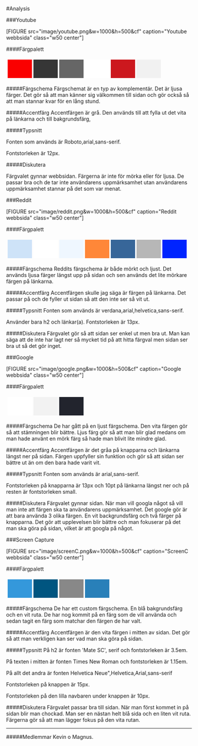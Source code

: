 #Analysis

###Youtube

[FIGURE src="image/youtube.png&w=1000&h=500&cf" caption="Youtube webbsida" class="w50 center"]


####Färgpalett

<table style="border-spacing: 4px; border-collapse: separate;">
<tbody><tr>
<td style="height: 50px; width: 50px; background-color: #FA0000">
</td><td style="height: 50px; width: 50px; background-color: #363636">
</td><td style="height: 50px; width: 50px; background-color: #666666">
</td><td style="height: 50px; width: 50px; background-color: #FFFFFF">
</td><td style="height: 50px; width: 50px; background-color: #CC181E">
</td><td style="height: 50px; width: 50px; background-color: #F1F1F1">


</td></tr>
</tbody></table>

#####Färgschema
Färgschemat är en typ av komplementär. Det är ljusa färger. Det gör så att man känner sig välkommen till sidan och gör också så att man stannar kvar för en lång stund.


#####Accentfärg
Accentfärgen är grå. Den används till att fylla ut det vita på länkarna och till bakgrundsfärg,
 
#####Typsnitt

Fonten som används är Roboto,arial,sans-serif. 

Fontstorleken är 12px.

#####Diskutera

Färgvalet gynnar webbsidan. Färgerna är inte för mörka eller för ljusa. De passar bra och de tar inte användarens uppmärksamhet utan användarens uppmärksamhet stannar på det som var menat.





###Reddit



[FIGURE src="image/reddit.png&w=1000&h=500&cf" caption="Reddit webbsida" class="w50 center"]

####Färgpalett
<table style="border-spacing: 4px; border-collapse: separate;">
<tbody><tr>
<td style="height: 50px; width: 50px; background-color: #CEE3F8">
</td><td style="height: 50px; width: 50px; background-color: #FFFFFF">
</td><td style="height: 50px; width: 50px; background-color: #EFF7FF">
</td><td style="height: 50px; width: 50px; background-color: #FF8738">
</td><td style="height: 50px; width: 50px; background-color: #376699">
</td><td style="height: 50px; width: 50px; background-color: #B7B7B7">
</td><td style="height: 50px; width: 50px; background-color: #0024FF">
</td></tr>
</tbody></table>

#####Färgschema
Reddits färgschema är både mörkt och ljust. Det används ljusa färger längst upp på sidan och sen används det lite mörkare färgen på länkarna.

#####Accentfärg
Accentfärgen skulle jag säga är färgen på länkarna. Det passar på och de fyller ut sidan så att den inte ser så vit ut.

 
#####Typsnitt
Fonten som används är verdana,arial,helvetica,sans-serif.

Använder bara h2 och länkar(a). Fontstorleken är 13px.



#####Diskutera
Färgvalet gör så att sidan ser enkel ut men bra ut. Man kan säga att de inte har lagt ner så mycket tid på att hitta färgval men sidan ser bra ut så det gör inget.



###Google



[FIGURE src="image/google.png&w=1000&h=500&cf" caption="Google webbsida" class="w50 center"]


####Färgpalett

<table style="border-spacing: 4px; border-collapse: separate;">
<tbody><tr>
<td style="height: 50px; width: 50px; background-color: #FFFFFF">
</td><td style="height: 50px; width: 50px; background-color: #F2F2F2">
</td><td style="height: 50px; width: 50px; background-color: #22242D">
</td></tr>
</tbody></table>

#####Färgschema
De har gått på en ljust färgschema. Den vita färgen gör så att stämningen blir bättre. Ljus färg gör så att man blir glad medans om man hade använt en mörk färg så hade man blivit lite mindre glad.

#####Accentfärg
Accentfärgen är det gråa på knapparna och länkarna längst ner på sidan. Färgen uppfyller sin funktion och gör så att sidan ser bättre ut än om den bara hade varit vit.

 
#####Typsnitt
Fonten som används är arial,sans-serif.

Fontstorleken på knapparna är 13px och 10pt på länkarna längst ner och på resten är fontstorleken small.


#####Diskutera
Färgvalet gynnar sidan. När man vill googla något så vill man inte att färgen ska ta användarens uppmärksamhet. Det google gör är att bara använda 3 olika färgen. En vit backgrundsfärg och två färger på knapparna. Det gör att upplevelsen blir bättre och man fokuserar på det man ska göra på sidan, vilket är att googla på något. 



###Screen Capture

[FIGURE src="image/screenC.png&w=1000&h=500&cf" caption="ScreenC webbsida" class="w50 center"]


####Färgpalett
<table style="border-spacing: 4px; border-collapse: separate;">
<tbody><tr>
<td style="height: 50px; width: 50px; background-color: #3498DB">
</td><td style="height: 50px; width: 50px; background-color: #005580">
</td><td style="height: 50px; width: 50px; background-color: #888">
</td><td style="height: 50px; width: 50px; background-color: #2980B9">
</td><td style="height: 50px; width: 50px; background-color: #FDFDFD">
</td></tr>
</tbody></table>


#####Färgschema
De har ett custom färgschema. En blå bakgrundsfärg och en vit ruta. De har nog kommit på en färg som de vill använda och sedan tagit en färg som matchar den färgen de har valt.

#####Accentfärg
Accentfärgen är den vita färgen i mitten av sidan. Det gör så att man verkligen kan ser vad man ska göra på sidan.

 
#####Typsnitt
På h2 är fonten 'Mate SC', serif och fontstorleken är 3.5em.

På texten i mitten är fonten Times New Roman och fontstorleken är 1.15em. 

På allt det andra är fonten Helvetica Neue",Helvetica,Arial,sans-serif

Fontstorleken på knappen är 15px.

Fontstorleken på den lilla navbaren under knappen är 10px.


#####Diskutera
Färgvalet passar bra till sidan. När man först kommet in på sidan blir man chockad. Man ser en nästan helt blå sida och en liten vit ruta. Färgerna gör så att man lägger fokus på den vita rutan.


<hr/>  

#####Medlemmar
Kevin o Magnus.